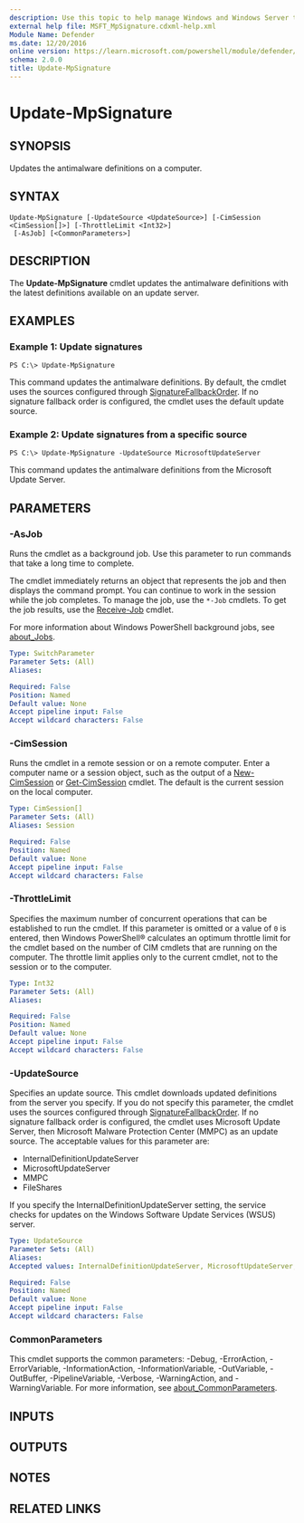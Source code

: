```yaml
---
description: Use this topic to help manage Windows and Windows Server technologies with Windows PowerShell.
external help file: MSFT_MpSignature.cdxml-help.xml
Module Name: Defender
ms.date: 12/20/2016
online version: https://learn.microsoft.com/powershell/module/defender/update-mpsignature?view=windowsserver2022-ps&wt.mc_id=ps-gethelp
schema: 2.0.0
title: Update-MpSignature
---
```


# Update-MpSignature

## SYNOPSIS
Updates the antimalware definitions on a computer.

## SYNTAX

```
Update-MpSignature [-UpdateSource <UpdateSource>] [-CimSession <CimSession[]>] [-ThrottleLimit <Int32>]
 [-AsJob] [<CommonParameters>]
```

## DESCRIPTION
The **Update-MpSignature** cmdlet updates the antimalware definitions with the latest definitions available on an update server.

## EXAMPLES

### Example 1: Update signatures
```
PS C:\> Update-MpSignature
```

This command updates the antimalware definitions.
By default, the cmdlet uses the sources configured through [SignatureFallbackOrder](Set-MpPreference.yml#-signaturefallbackorder). If no signature fallback order is configured, the cmdlet uses the default update source.

### Example 2: Update signatures from a specific source
```
PS C:\> Update-MpSignature -UpdateSource MicrosoftUpdateServer
```

This command updates the antimalware definitions from the Microsoft Update Server.

## PARAMETERS

### -AsJob
Runs the cmdlet as a background job. Use this parameter to run commands that take a long time to complete. 

The cmdlet immediately returns an object that represents the job and then displays the command prompt. 
You can continue to work in the session while the job completes. 
To manage the job, use the `*-Job` cmdlets. 
To get the job results, use the [Receive-Job](https://go.microsoft.com/fwlink/?LinkID=113372) cmdlet. 

For more information about Windows PowerShell background jobs, see [about_Jobs](https://go.microsoft.com/fwlink/?LinkID=113251).

```yaml
Type: SwitchParameter
Parameter Sets: (All)
Aliases: 

Required: False
Position: Named
Default value: None
Accept pipeline input: False
Accept wildcard characters: False
```

### -CimSession
Runs the cmdlet in a remote session or on a remote computer. 
Enter a computer name or a session object, such as the output of a [New-CimSession](https://go.microsoft.com/fwlink/p/?LinkId=227967) or [Get-CimSession](https://go.microsoft.com/fwlink/p/?LinkId=227966) cmdlet. 
The default is the current session on the local computer.

```yaml
Type: CimSession[]
Parameter Sets: (All)
Aliases: Session

Required: False
Position: Named
Default value: None
Accept pipeline input: False
Accept wildcard characters: False
```

### -ThrottleLimit
Specifies the maximum number of concurrent operations that can be established to run the cmdlet.
If this parameter is omitted or a value of `0` is entered, then Windows PowerShell® calculates an optimum throttle limit for the cmdlet based on the number of CIM cmdlets that are running on the computer.
The throttle limit applies only to the current cmdlet, not to the session or to the computer.

```yaml
Type: Int32
Parameter Sets: (All)
Aliases: 

Required: False
Position: Named
Default value: None
Accept pipeline input: False
Accept wildcard characters: False
```

### -UpdateSource
Specifies an update source.
This cmdlet downloads updated definitions from the server you specify.
If you do not specify this parameter, the cmdlet uses the sources configured through [SignatureFallbackOrder](Set-MpPreference.yml#-signaturefallbackorder). If no signature fallback order is configured, the cmdlet uses Microsoft Update Server, then Microsoft Malware Protection Center (MMPC) as an update source.
The acceptable values for this parameter are:

- InternalDefinitionUpdateServer
- MicrosoftUpdateServer
- MMPC 
- FileShares

If you specify the InternalDefinitionUpdateServer setting, the service checks for updates on the Windows Software Update Services (WSUS) server.

```yaml
Type: UpdateSource
Parameter Sets: (All)
Aliases: 
Accepted values: InternalDefinitionUpdateServer, MicrosoftUpdateServer, MMPC, FileShares

Required: False
Position: Named
Default value: None
Accept pipeline input: False
Accept wildcard characters: False
```

### CommonParameters
This cmdlet supports the common parameters: -Debug, -ErrorAction, -ErrorVariable, -InformationAction, -InformationVariable, -OutVariable, -OutBuffer, -PipelineVariable, -Verbose, -WarningAction, and -WarningVariable. For more information, see [about_CommonParameters](https://go.microsoft.com/fwlink/?LinkID=113216).

## INPUTS

## OUTPUTS

## NOTES

## RELATED LINKS


